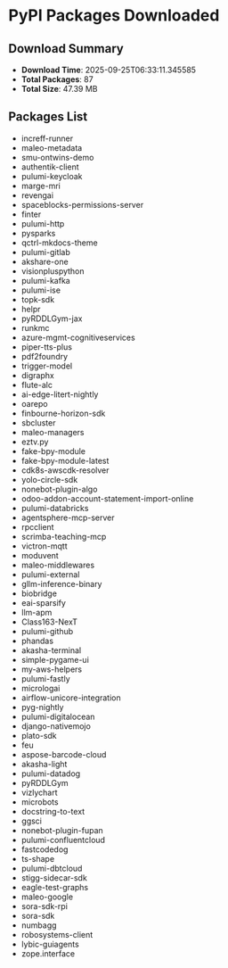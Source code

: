 # PyPI Packages Downloaded

## Download Summary
- **Download Time**: 2025-09-25T06:33:11.345585
- **Total Packages**: 87
- **Total Size**: 47.39 MB

## Packages List
- increff-runner
- maleo-metadata
- smu-ontwins-demo
- authentik-client
- pulumi-keycloak
- marge-mri
- revengai
- spaceblocks-permissions-server
- finter
- pulumi-http
- pysparks
- qctrl-mkdocs-theme
- pulumi-gitlab
- akshare-one
- visionpluspython
- pulumi-kafka
- pulumi-ise
- topk-sdk
- helpr
- pyRDDLGym-jax
- runkmc
- azure-mgmt-cognitiveservices
- piper-tts-plus
- pdf2foundry
- trigger-model
- digraphx
- flute-alc
- ai-edge-litert-nightly
- oarepo
- finbourne-horizon-sdk
- sbcluster
- maleo-managers
- eztv.py
- fake-bpy-module
- fake-bpy-module-latest
- cdk8s-awscdk-resolver
- yolo-circle-sdk
- nonebot-plugin-algo
- odoo-addon-account-statement-import-online
- pulumi-databricks
- agentsphere-mcp-server
- rpcclient
- scrimba-teaching-mcp
- victron-mqtt
- moduvent
- maleo-middlewares
- pulumi-external
- gllm-inference-binary
- biobridge
- eai-sparsify
- llm-apm
- Class163-NexT
- pulumi-github
- phandas
- akasha-terminal
- simple-pygame-ui
- my-aws-helpers
- pulumi-fastly
- micrologai
- airflow-unicore-integration
- pyg-nightly
- pulumi-digitalocean
- django-nativemojo
- plato-sdk
- feu
- aspose-barcode-cloud
- akasha-light
- pulumi-datadog
- pyRDDLGym
- vizlychart
- microbots
- docstring-to-text
- ggsci
- nonebot-plugin-fupan
- pulumi-confluentcloud
- fastcodedog
- ts-shape
- pulumi-dbtcloud
- stigg-sidecar-sdk
- eagle-test-graphs
- maleo-google
- sora-sdk-rpi
- sora-sdk
- numbagg
- robosystems-client
- lybic-guiagents
- zope.interface
